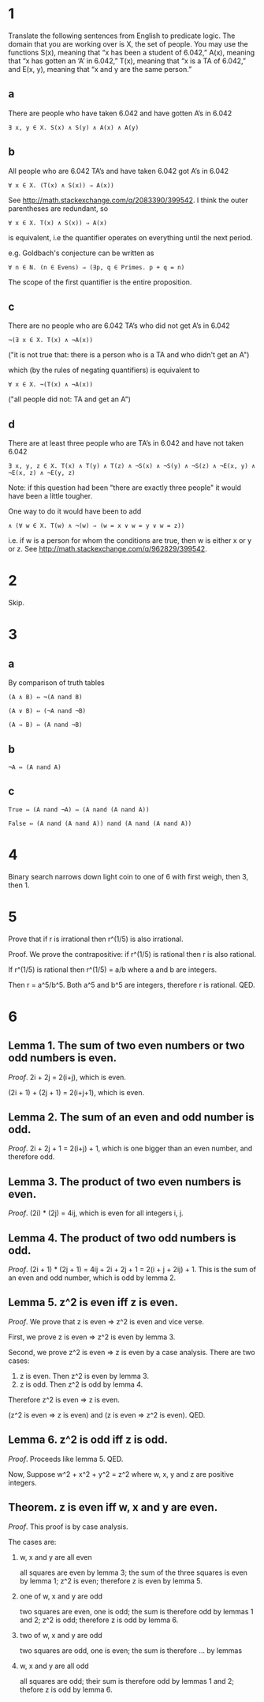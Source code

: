 # 1

Translate the following sentences from English to predicate logic. The domain
that you are working over is X, the set of people. You may use the functions
S(x), meaning that “x has been a student of 6.042,” A(x), meaning that “x has
gotten an ‘A’ in 6.042,” T(x), meaning that “x is a TA of 6.042,” and E(x, y),
meaning that “x and y are the same person.”

## a

There are people who have taken 6.042 and have gotten A’s in 6.042

    ∃ x, y ∈ X. S(x) ∧ S(y) ∧ A(x) ∧ A(y)

## b

All people who are 6.042 TA’s and have taken 6.042 got A’s in 6.042

    ∀ x ∈ X. (T(x) ∧ S(x)) ⇒ A(x))

See http://math.stackexchange.com/q/2083390/399542. I think the outer
parentheses are redundant, so 

    ∀ x ∈ X. T(x) ∧ S(x)) ⇒ A(x)

is equivalent, i.e the quantifier operates on everything until the next period.

e.g. Goldbach's conjecture can be written as

    ∀ n ∈ N. (n ∈ Evens) ⇒ (∃p, q ∈ Primes. p + q = n)

The scope of the first quantifier is the entire proposition.

## c

There are no people who are 6.042 TA’s who did not get A’s in 6.042

    ¬(∃ x ∈ X. T(x) ∧ ¬A(x))

("it is not true that: there is a person who is a TA and who didn't get an A")

which (by the rules of negating quantifiers) is equivalent to

    ∀ x ∈ X. ¬(T(x) ∧ ¬A(x))

("all people did not: TA and get an A")

## d

There are at least three people who are TA’s in 6.042 and have not taken 6.042

    ∃ x, y, z ∈ X. T(x) ∧ T(y) ∧ T(z) ∧ ¬S(x) ∧ ¬S(y) ∧ ¬S(z) ∧ ¬E(x, y) ∧ ¬E(x, z) ∧ ¬E(y, z)

Note: if this question had been "there are exactly three people" it would have
been a little tougher. 

One way to do it would have been to add

    ∧ (∀ w ∈ X. T(w) ∧ ¬(w) ⇒ (w = x ∨ w = y ∨ w = z))

i.e. if w is a person for whom the conditions are true, then w is either x or y
or z. See http://math.stackexchange.com/q/962829/399542.

# 2

Skip.

# 3

## a

By comparison of truth tables

    (A ∧ B) ⇔ ¬(A nand B)

    (A ∨ B) ⇔ (¬A nand ¬B)

    (A ⇒ B) ⇔ (A nand ¬B)

## b

    ¬A ⇔ (A nand A)

## c

    True ⇔ (A nand ¬A) ⇔ (A nand (A nand A))

    False ⇔ (A nand (A nand A)) nand (A nand (A nand A))

# 4

Binary search narrows down light coin to one of 6 with first weigh, then 3,
then 1.

# 5

Prove that if r is irrational then r^(1/5) is also irrational.

Proof. We prove the contrapositive: if r^(1/5) is rational then r is also
rational.

If r^(1/5) is rational then r^(1/5) = a/b where a and b are integers.

Then r = a^5/b^5. Both a^5 and b^5 are integers, therefore r is rational. QED.

# 6

## Lemma 1. The sum of two even numbers or two odd numbers is even.

_Proof_. 2i + 2j = 2(i+j), which is even.

(2i + 1) + (2j + 1) = 2(i+j+1), which is even.

## Lemma 2. The sum of an even and odd number is odd.

_Proof_. 2i + 2j + 1 = 2(i+j) + 1, which is one bigger than an even number, and
therefore odd.

## Lemma 3. The product of two even numbers is even. 

_Proof_. (2i) * (2j) = 4ij, which is even for all integers i, j.

## Lemma 4. The product of two odd numbers is odd.

_Proof_. (2i + 1) * (2j + 1) = 4ij + 2i + 2j + 1 = 2(i + j + 2ij) + 1. This is
the sum of an even and odd number, which is odd by lemma 2.

## Lemma 5. z^2 is even iff z is even.

_Proof_. We prove that z is even ⇒ z^2 is even and vice verse.

First, we prove z is even ⇒ z^2 is even by lemma 3.

Second, we prove z^2 is even ⇒ z is even by a case analysis. There are two
cases:

 1. z is even. Then z^2 is even by lemma 3. 
 2. z is odd. Then z^2 is odd by lemma 4.

Therefore z^2 is even ⇒ z is even.

(z^2 is even ⇒ z is even) and (z is even ⇒ z^2 is even). QED.

## Lemma 6. z^2 is odd iff z is odd.

_Proof_. Proceeds like lemma 5. QED.

Now, Suppose w^2 + x^2 + y^2 = z^2 where w, x, y and z are positive integers. 

## Theorem. z is even iff w, x and y are even.

_Proof_. This proof is by case analysis. 

The cases are:

 1. w, x and y are all even

    all squares are even by lemma 3; the sum of the three squares is even by
    lemma 1; z^2 is even; therefore z is even by lemma 5.

 2. one of w, x and y are odd

    two squares are even, one is odd; the sum is therefore odd by lemmas 1 and
    2; z^2 is odd; therefore z is odd by lemma 6.

 3. two of w, x and y are odd

    two squares are odd, one is even; the sum is therefore ... by lemmas

 4. w, x and y are all odd

    all squares are odd; their sum is therefore odd by lemmas 1 and 2; thefore
    z is odd by lemma 6.

